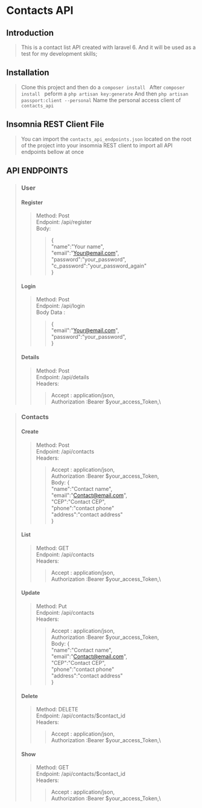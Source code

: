 # Contacts API

## Introduction

> This is a contact list API created with laravel 6. And it will be used as a test for my development skills;

## Installation

> Clone this project and then do a `composer install `
> After `composer install ` peform a `php artisan key:generate`
> And then `php artisan passport:client --personal`
> Name the personal access client of `contacts_api`
## Insomnia REST Client File
>You can import the `contacts_api_endpoints.json` located on the root of the project into your insomnia REST client to import all API endpoints bellow at once
## API ENDPOINTS
> ### User
> #### Register
>>Method: Post \
>>Endpoint: /api/register  \
>>Body:
>>>{\
>>>"name":"Your name",\
>>>"email":"Your@email.com",\
>>>"password":"your_password",\
>>>"c_password":"your_password_again"\
>>>}
> #### Login
>>Method: Post \
>>Endpoint: /api/login  \
>>Body Data :
>>>{\
>>>"email":"Your@email.com",\
>>>"password":"your_password",\
>>>}
> #### Details
>>Method: Post \
>>Endpoint: /api/details  \
>>Headers:
>>>Accept : application/json,\
>>>Authorization :Bearer $your_access_Token,\
>>


> ### Contacts
> #### Create
>>Method: Post \
>>Endpoint: /api/contacts  \
>>Headers:
>>>Accept : application/json,\
>>>Authorization :Bearer $your_access_Token,\
>>Body:
>>>{\
>>>"name":"Contact name",\
>>>"email":"Contact@email.com",\
>>>"CEP":"Contact CEP",\
>>>"phone":"contact phone"\
>>>"address":"contact address"\
>>>}
> #### List
>>Method: GET \
>>Endpoint: /api/contacts  \
>>Headers:
>>>Accept : application/json,\
>>>Authorization :Bearer $your_access_Token,\
> #### Update
>>Method: Put \
>>Endpoint: /api/contacts  \
>>Headers:
>>>Accept : application/json,\
>>>Authorization :Bearer $your_access_Token,\
>>Body:
>>>{\
>>>"name":"Contact name",\
>>>"email":"Contact@email.com",\
>>>"CEP":"Contact CEP",\
>>>"phone":"contact phone"\
>>>"address":"contact address"\
>>>}
> #### Delete
>>Method: DELETE \
>>Endpoint: /api/contacts/$contact_id  \
>>Headers:
>>>Accept : application/json,\
>>>Authorization :Bearer $your_access_Token,\
> #### Show
>>Method: GET \
>>Endpoint: /api/contacts/$contact_id  \
>>Headers:
>>>Accept : application/json,\
>>>Authorization :Bearer $your_access_Token,\
